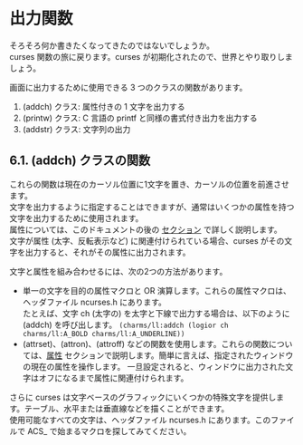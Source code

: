 # 出力関数

そろそろ何か書きたくなってきたのではないでしょうか。  
curses 関数の旅に戻ります。curses が初期化されたので、世界とやり取りしましょう。

画面に出力するために使用できる 3 つのクラスの関数があります。

1. (addch) クラス: 属性付きの 1 文字を出力する
2. (printw) クラス: C 言語の printf と同様の書式付き出力を出力する
3. (addstr) クラス: 文字列の出力

## 6.1. (addch) クラスの関数

これらの関数は現在のカーソル位置に1文字を置き、カーソルの位置を前進させます。  
文字を出力するように指定することはできますが、通常はいくつかの属性を持つ文字を出力するために使用されます。  
属性については、このドキュメントの後の [セクション](8/README.md) で詳しく説明します。  
文字が属性 (太字、反転表示など) に関連付けられている場合、curses がその文字を出力すると、それがその属性に出力されます。

文字と属性を組み合わせるには、次の2つの方法があります。

- 単一の文字を目的の属性マクロと OR 演算します。これらの属性マクロは、ヘッダファイル ncurses.h にあります。  
  たとえば、文字 ch (太字の) を太字と下線で出力する場合は、以下のように (addch) を呼び出します。
  `(charms/ll:addch (logior ch charms/ll:A_BOLD charms/ll:A_UNDERLINE))`
- (attrset)、(attron)、(attroff) などの関数を使用します。これらの関数については、[属性](8/README.md) セクションで説明します。簡単に言えば、指定されたウィンドウの現在の属性を操作します。
  一旦設定されると、ウィンドウに出力された文字はオフになるまで属性に関連付けられます。

さらに curses は文字ベースのグラフィックにいくつかの特殊文字を提供します。テーブル、水平または垂直線などを描くことができます。  
使用可能なすべての文字は、ヘッダファイル ncurses.h にあります。このファイルで ACS_ で始まるマクロを探してみてください。
